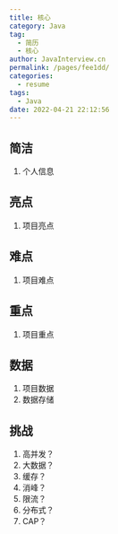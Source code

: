 ```yaml
---
title: 核心
category: Java
tag: 
  - 简历
  - 核心
author: JavaInterview.cn
permalink: /pages/fee1dd/
categories: 
  - resume
tags: 
  - Java
date: 2022-04-21 22:12:56
---
```



## 简洁
1. 个人信息

## 亮点
1. 项目亮点

## 难点
1. 项目难点

## 重点
1. 项目重点

## 数据
1. 项目数据
2. 数据存储

## 挑战
1. 高并发？
2. 大数据？
3. 缓存？
4. 消峰？
5. 限流？
6. 分布式？
7. CAP？


